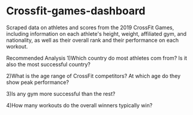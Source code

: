 # Crossfit-games-dashboard
Scraped data on athletes and scores from the 2019 CrossFit Games, including information on each athlete's height, weight, affiliated gym, and nationality, as well as their overall rank and their performance on each workout.

Recommended Analysis
1)Which country do most athletes com from? Is it also the most successful country?

2)What is the age range of CrossFit competitors? At which age do they show peak performance?

3)Is any gym more successful than the rest?

4)How many workouts do the overall winners typically win?
